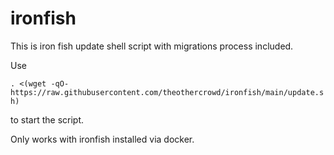 # ironfish

This is iron fish update shell script with migrations process included.

Use 

`. <(wget -qO- https://raw.githubusercontent.com/theothercrowd/ironfish/main/update.sh)` 

to start the script.

Only works with ironfish installed via docker.

